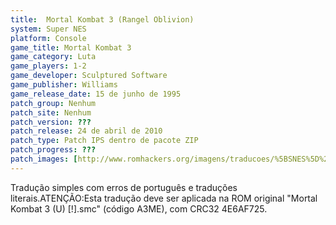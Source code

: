 ```yaml
---
title:  Mortal Kombat 3 (Rangel Oblivion)
system: Super NES
platform: Console
game_title: Mortal Kombat 3
game_category: Luta
game_players: 1-2
game_developer: Sculptured Software
game_publisher: Williams
game_release_date: 15 de junho de 1995
patch_group: Nenhum
patch_site: Nenhum
patch_version: ???
patch_release: 24 de abril de 2010
patch_type: Patch IPS dentro de pacote ZIP
patch_progress: ???
patch_images: [http://www.romhackers.org/imagens/traducoes/%5BSNES%5D%20Mortal%20Kombat%203%20-%20Rangel%20Oblivion%20-%201.png,http://www.romhackers.org/imagens/traducoes/%5BSNES%5D%20Mortal%20Kombat%203%20-%20Rangel%20Oblivion%20-%202.png,http://www.romhackers.org/imagens/traducoes/%5BSNES%5D%20Mortal%20Kombat%203%20-%20Rangel%20Oblivion%20-%203.png]
---
```

Tradução simples com erros de português e traduções literais.ATENÇÃO:Esta tradução deve ser aplicada na ROM original "Mortal Kombat 3 (U) [!].smc" (código A3ME), com CRC32 4E6AF725.
